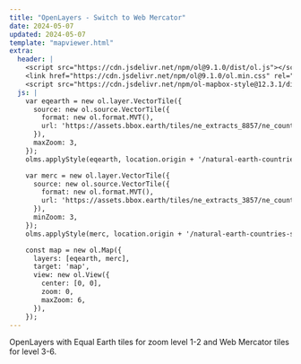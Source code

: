 ```yaml
---
title: "OpenLayers - Switch to Web Mercator"
date: 2024-05-07
updated: 2024-05-07
template: "mapviewer.html"
extra:
  header: |
    <script src="https://cdn.jsdelivr.net/npm/ol@9.1.0/dist/ol.js"></script>
    <link href="https://cdn.jsdelivr.net/npm/ol@9.1.0/ol.min.css" rel="stylesheet">
    <script src="https://cdn.jsdelivr.net/npm/ol-mapbox-style@12.3.1/dist/olms.js"></script>
  js: |
    var eqearth = new ol.layer.VectorTile({
      source: new ol.source.VectorTile({
        format: new ol.format.MVT(),
        url: 'https://assets.bbox.earth/tiles/ne_extracts_8857/ne_countries/{z}/{x}/{y}.pbf'
      }),
      maxZoom: 3,
    });
    olms.applyStyle(eqearth, location.origin + '/natural-earth-countries-style.json');

    var merc = new ol.layer.VectorTile({
      source: new ol.source.VectorTile({
        format: new ol.format.MVT(),
        url: 'https://assets.bbox.earth/tiles/ne_extracts_3857/ne_countries/{z}/{x}/{y}.pbf'
      }),
      minZoom: 3,
    });
    olms.applyStyle(merc, location.origin + '/natural-earth-countries-style.json', {updateSource: false});

    const map = new ol.Map({
      layers: [eqearth, merc],
      target: 'map',
      view: new ol.View({
        center: [0, 0],
        zoom: 0,
        maxZoom: 6,
      }),
    });
---
```


OpenLayers with Equal Earth tiles for zoom level 1-2 and Web Mercator tiles for level 3-6.
